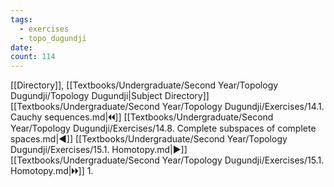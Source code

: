 ```yaml
---
tags:
  - exercises
  - topo_dugundji
date: 
count: 114
---
```

[[Directory]], [[Textbooks/Undergraduate/Second Year/Topology Dugundji/Topology Dugundji|Subject Directory]]
[[Textbooks/Undergraduate/Second Year/Topology Dugundji/Exercises/14.1. Cauchy sequences.md|🞀🞀]] [[Textbooks/Undergraduate/Second Year/Topology Dugundji/Exercises/14.8. Complete subspaces of complete spaces.md|◀]] [[Textbooks/Undergraduate/Second Year/Topology Dugundji/Exercises/15.1. Homotopy.md|▶]] [[Textbooks/Undergraduate/Second Year/Topology Dugundji/Exercises/15.1. Homotopy.md|🞂🞂]]
1. 